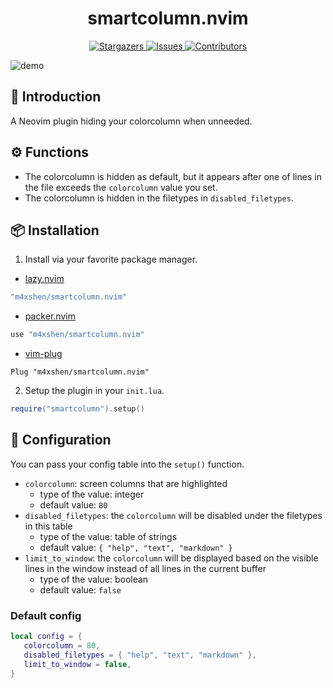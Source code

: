 <h1 align="center">
smartcolumn.nvim
</h1>

<p align="center">
<a href="https://github.com/m4xshen/smartcolumn.nvim/stargazers">
    <img
      alt="Stargazers"
      src="https://img.shields.io/github/stars/m4xshen/smartcolumn.nvim?style=for-the-badge&logo=starship&color=fae3b0&logoColor=d9e0ee&labelColor=282a36"
    />
  </a>
  <a href="https://github.com/m4xshen/smartcolumn.nvim/issues">
    <img
      alt="Issues"
      src="https://img.shields.io/github/issues/m4xshen/smartcolumn.nvim?style=for-the-badge&logo=gitbook&color=ddb6f2&logoColor=d9e0ee&labelColor=282a36"
    />
  </a>
  <a href="https://github.com/m4xshen/smartcolumn.nvim/contributors">
    <img
      alt="Contributors"
      src="https://img.shields.io/github/contributors/m4xshen/smartcolumn.nvim?style=for-the-badge&logo=opensourceinitiative&color=abe9b3&logoColor=d9e0ee&labelColor=282a36"
    />
  </a>
</p>

![demo](https://user-images.githubusercontent.com/74842863/219844450-37d96fe1-d15d-4aaf-ae57-1c6ce66d8cbc.gif)

## 📃 Introduction
  
A Neovim plugin hiding your colorcolumn when unneeded.

## ⚙️ Functions

- The colorcolumn is hidden as default, but it appears after one of lines in the file exceeds the `colorcolumn` value you set.
- The colorcolumn is hidden in the filetypes in `disabled_filetypes`.

## 📦 Installation

1. Install via your favorite package manager.

- [lazy.nvim](https://github.com/folke/lazy.nvim)
```Lua
"m4xshen/smartcolumn.nvim"
```

- [packer.nvim](https://github.com/wbthomason/packer.nvim)
```Lua
use "m4xshen/smartcolumn.nvim"
```

- [vim-plug](https://github.com/junegunn/vim-plug)
```VimL
Plug "m4xshen/smartcolumn.nvim"
```

2. Setup the plugin in your `init.lua`.
```Lua
require("smartcolumn").setup()
```

## 🔧 Configuration

You can pass your config table into the `setup()` function.

- `colorcolumn`: screen columns that are highlighted
  - type of the value: integer
  - default value: `80`
- `disabled_filetypes`: the `colorcolumn` will be disabled under the filetypes in this table
  - type of the value: table of strings
  - default value: `{ "help", "text", "markdown" }`
- `limit_to_window`: the `colorcolumn` will be displayed based on the visible lines in the window instead of all lines in the current buffer
  - type of the value: boolean
  - default value: `false`

  
### Default config

```Lua
local config = {
   colorcolumn = 80,
   disabled_filetypes = { "help", "text", "markdown" },
   limit_to_window = false,
}
```
